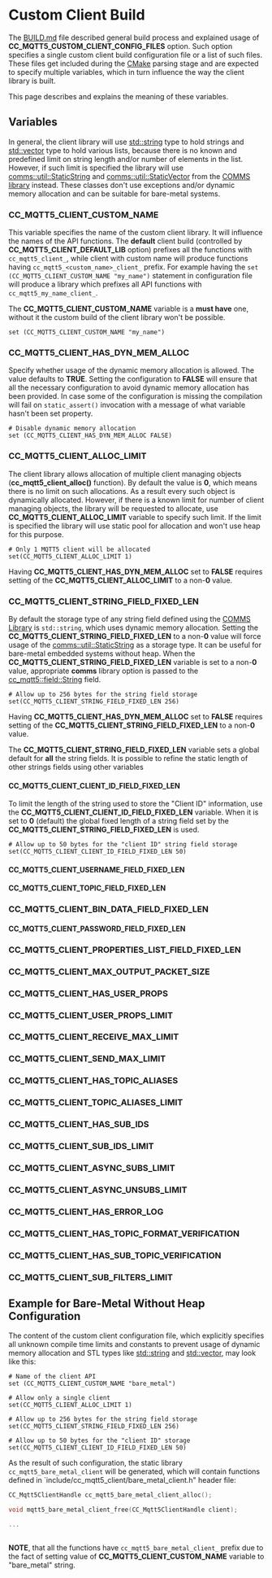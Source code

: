 # Custom Client Build
The [BUILD.md](BUILD.md) file described general build process and explained
usage of **CC_MQTT5_CUSTOM_CLIENT_CONFIG_FILES** option. Such option specifies
a single custom client build configuration file or a list of such files. These
files get included during the [CMake](https://cmake.org) parsing stage and 
are expected to specify multiple variables, which in turn influence the
way the client library is built.

This page describes and explains the meaning of these variables.

## Variables
In general, the client library will use 
[std::string](http://en.cppreference.com/w/cpp/string/basic_string) type to 
hold strings and 
[std::vector](http://en.cppreference.com/w/cpp/container/vector) type to hold
various lists, because there is no known and predefined limit on string length
and/or number of elements in the list. However, if such limit is specified the
library will use [comms::util::StaticString](https://github.com/commschamp/comms/blob/master/include/comms/util/StaticString.h)
and [comms::util::StaticVector](https://github.com/commschamp/comms/blob/master/include/comms/util/StaticVector.h)
from the [COMMS library](https://github.com/commschamp/comms)
instead. These classes don't use exceptions and/or dynamic memory allocation
and can be suitable for bare-metal systems.

### CC_MQTT5_CLIENT_CUSTOM_NAME
This variable specifies the name of the custom client library.
It will influence the names of the API functions. The **default** client build
(controlled by **CC_MQTT5_CLIENT_DEFAULT_LIB** option) prefixes all the
functions with `cc_mqtt5_client_`, while client with custom name will produce
functions having `cc_mqtt5_<custom_name>_client_` prefix. For example having the
`set (CC_MQTT5_CLIENT_CUSTOM_NAME "my_name")` statement in configuration file
will produce a library which prefixes all API functions with 
`cc_mqtt5_my_name_client_`.

The **CC_MQTT5_CLIENT_CUSTOM_NAME** variable is a **must have** one, without it
the custom build of the client library won't be possible.
```
set (CC_MQTT5_CLIENT_CUSTOM_NAME "my_name")
```

### CC_MQTT5_CLIENT_HAS_DYN_MEM_ALLOC
Specify whether usage of the dynamic memory allocation is allowed. The value
defaults to **TRUE**. Setting the configuration to **FALSE** will ensure
that all the necessary configuration to avoid dynamic memory allocation has
been provided. In case some of the configuration is missing the compilation will
fail on `static_assert()` invocation with a message of what variable hasn't been
set property.
```
# Disable dynamic memory allocation
set (CC_MQTT5_CLIENT_HAS_DYN_MEM_ALLOC FALSE)
```

### CC_MQTT5_CLIENT_ALLOC_LIMIT
The client library allows allocation of multiple client managing objects
(**cc_mqtt5_client_alloc()** function). By default the value is **0**,
which means there is no limit on such
allocations. As a result every such object is dynamically allocated.
However, if there is a known limit for number of client managing objects, the
library will be requested to allocate, use **CC_MQTT5_CLIENT_ALLOC_LIMIT**
variable to specify such limit. If the limit is specified the library will
use static pool for allocation and won't use heap for this purpose.
```
# Only 1 MQTT5 client will be allocated
set(CC_MQTT5_CLIENT_ALLOC_LIMIT 1)
```
Having **CC_MQTT5_CLIENT_HAS_DYN_MEM_ALLOC** set to **FALSE** requires setting
of the **CC_MQTT5_CLIENT_ALLOC_LIMIT** to a non-**0** value.

### CC_MQTT5_CLIENT_STRING_FIELD_FIXED_LEN
By default the storage type of any string field defined using the
[COMMS Library](https://github.com/commschamp/comms) is `std::string`, which
uses dynamic memory allocation. Setting the **CC_MQTT5_CLIENT_STRING_FIELD_FIXED_LEN**
to a non-**0** value will force usage of the
[comms::util::StaticString](https://github.com/commschamp/comms/blob/master/include/comms/util/StaticString.h)
as a storage type. It can be useful for bare-metal embedded systems without heap.
When the **CC_MQTT5_CLIENT_STRING_FIELD_FIXED_LEN** variable is set to a non-**0** value,
appropriate **comms** library option is passed to the
[cc_mqtt5::field::String](https://github.com/commschamp/cc.mqtt5.generated/blob/master/include/cc_mqtt5/field/String.h)
field.
```
# Allow up to 256 bytes for the string field storage
set(CC_MQTT5_CLIENT_STRING_FIELD_FIXED_LEN 256)
```

Having **CC_MQTT5_CLIENT_HAS_DYN_MEM_ALLOC** set to **FALSE** requires setting
of the **CC_MQTT5_CLIENT_STRING_FIELD_FIXED_LEN** to a non-**0** value.

The **CC_MQTT5_CLIENT_STRING_FIELD_FIXED_LEN** variable sets a global default
for **all** the string fields. It is possible to refine the static length of
other strings fields using other variables

#### CC_MQTT5_CLIENT_CLIENT_ID_FIELD_FIXED_LEN
To limit the length of the string used to store the "Client ID" information, use
the **CC_MQTT5_CLIENT_CLIENT_ID_FIELD_FIXED_LEN** variable. When it is set to **0** (default)
the global fixed length of a string field set by the **CC_MQTT5_CLIENT_STRING_FIELD_FIXED_LEN** is used.

```
# Allow up to 50 bytes for the "client ID" string field storage
set(CC_MQTT5_CLIENT_CLIENT_ID_FIELD_FIXED_LEN 50)
```

#### CC_MQTT5_CLIENT_USERNAME_FIELD_FIXED_LEN

#### CC_MQTT5_CLIENT_TOPIC_FIELD_FIXED_LEN

### CC_MQTT5_CLIENT_BIN_DATA_FIELD_FIXED_LEN

#### CC_MQTT5_CLIENT_PASSWORD_FIELD_FIXED_LEN

### CC_MQTT5_CLIENT_PROPERTIES_LIST_FIELD_FIXED_LEN

### CC_MQTT5_CLIENT_MAX_OUTPUT_PACKET_SIZE

### CC_MQTT5_CLIENT_HAS_USER_PROPS

### CC_MQTT5_CLIENT_USER_PROPS_LIMIT

### CC_MQTT5_CLIENT_RECEIVE_MAX_LIMIT

### CC_MQTT5_CLIENT_SEND_MAX_LIMIT

### CC_MQTT5_CLIENT_HAS_TOPIC_ALIASES

### CC_MQTT5_CLIENT_TOPIC_ALIASES_LIMIT

### CC_MQTT5_CLIENT_HAS_SUB_IDS

### CC_MQTT5_CLIENT_SUB_IDS_LIMIT

### CC_MQTT5_CLIENT_ASYNC_SUBS_LIMIT

### CC_MQTT5_CLIENT_ASYNC_UNSUBS_LIMIT

### CC_MQTT5_CLIENT_HAS_ERROR_LOG

### CC_MQTT5_CLIENT_HAS_TOPIC_FORMAT_VERIFICATION

### CC_MQTT5_CLIENT_HAS_SUB_TOPIC_VERIFICATION

### CC_MQTT5_CLIENT_SUB_FILTERS_LIMIT

## Example for Bare-Metal Without Heap Configuration 
The content of the custom client configuration file, which explicitly specifies
all unknown compile time limits and constants to prevent usage of dynamic 
memory allocation and STL types like [std::string](http://en.cppreference.com/w/cpp/string/basic_string)
and [std::vector](http://en.cppreference.com/w/cpp/container/vector), may look
like this:
```
# Name of the client API
set (CC_MQTT5_CLIENT_CUSTOM_NAME "bare_metal")

# Allow only a single client
set(CC_MQTT5_CLIENT_ALLOC_LIMIT 1)

# Allow up to 256 bytes for the string field storage
set(CC_MQTT5_CLIENT_STRING_FIELD_FIXED_LEN 256)

# Allow up to 50 bytes for the "client ID" storage
set(CC_MQTT5_CLIENT_CLIENT_ID_FIELD_FIXED_LEN 50)

```
As the result of such configuration, the static library `cc_mqtt5_bare_metal_client`
will be generated, which will contain functions defined in 
`include/cc_mqtt5_client/bare_metal_client.h" header file:
```c
CC_Mqtt5ClientHandle cc_mqtt5_bare_metal_client_alloc();

void mqtt5_bare_metal_client_free(CC_Mqtt5ClientHandle client);

...
    
```
**NOTE**, that all the functions have `cc_mqtt5_bare_metal_client_` prefix due to the
fact of setting value of **CC_MQTT5_CLIENT_CUSTOM_NAME** variable to "bare_metal" string.
